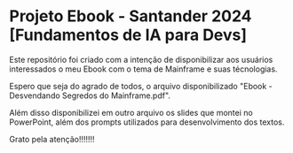 # Projeto Ebook - Santander 2024 [Fundamentos de IA para Devs]
Este repositório foi criado com a intenção de disponibilizar aos usuários interessados o meu Ebook com o tema de Mainframe e suas técnologias.

Espero que seja do agrado de todos, o arquivo disponibilizado "Ebook - Desvendando Segredos do Mainframe.pdf".

Além disso disponibilizei em outro arquivo os slides que montei no PowerPoint, além dos prompts  utilizados para desenvolvimento dos textos.

Grato pela atenção!!!!!!!

